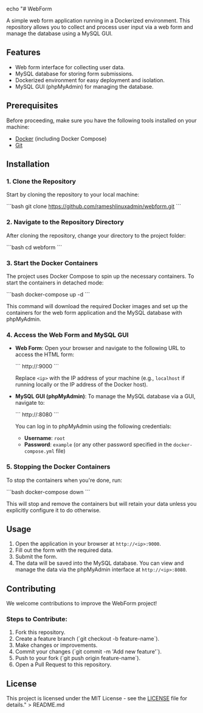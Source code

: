 echo "# WebForm

A simple web form application running in a Dockerized environment. This repository allows you to collect and process user input via a web form and manage the database using a MySQL GUI.

## Features

- Web form interface for collecting user data.
- MySQL database for storing form submissions.
- Dockerized environment for easy deployment and isolation.
- MySQL GUI (phpMyAdmin) for managing the database.

## Prerequisites

Before proceeding, make sure you have the following tools installed on your machine:

- [Docker](https://www.docker.com/) (including Docker Compose)
- [Git](https://git-scm.com/)

## Installation

### 1. Clone the Repository

Start by cloning the repository to your local machine:

\`\`\`bash
git clone https://github.com/rameshlinuxadmin/webform.git
\`\`\`

### 2. Navigate to the Repository Directory

After cloning the repository, change your directory to the project folder:

\`\`\`bash
cd webform
\`\`\`

### 3. Start the Docker Containers

The project uses Docker Compose to spin up the necessary containers. To start the containers in detached mode:

\`\`\`bash
docker-compose up -d
\`\`\`

This command will download the required Docker images and set up the containers for the web form application and the MySQL database with phpMyAdmin.

### 4. Access the Web Form and MySQL GUI

- **Web Form**: Open your browser and navigate to the following URL to access the HTML form:

  \`\`\`
  http://<ip>:9000
  \`\`\`

  Replace `<ip>` with the IP address of your machine (e.g., `localhost` if running locally or the IP address of the Docker host).

- **MySQL GUI (phpMyAdmin)**: To manage the MySQL database via a GUI, navigate to:

  \`\`\`
  http://<ip>:8080
  \`\`\`

  You can log in to phpMyAdmin using the following credentials:
  - **Username**: `root`
  - **Password**: `example` (or any other password specified in the `docker-compose.yml` file)

### 5. Stopping the Docker Containers

To stop the containers when you're done, run:

\`\`\`bash
docker-compose down
\`\`\`

This will stop and remove the containers but will retain your data unless you explicitly configure it to do otherwise.

## Usage

1. Open the application in your browser at `http://<ip>:9000`.
2. Fill out the form with the required data.
3. Submit the form.
4. The data will be saved into the MySQL database. You can view and manage the data via the phpMyAdmin interface at `http://<ip>:8080`.

## Contributing

We welcome contributions to improve the WebForm project!

### Steps to Contribute:
1. Fork this repository.
2. Create a feature branch (\`git checkout -b feature-name\`).
3. Make changes or improvements.
4. Commit your changes (\`git commit -m 'Add new feature'\`).
5. Push to your fork (\`git push origin feature-name\`).
6. Open a Pull Request to this repository.

## License

This project is licensed under the MIT License - see the [LICENSE](LICENSE) file for details." > README.md
